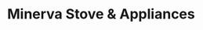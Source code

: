 ---
title: "Minerva Stove & Appliances"
url: /ettumanooer-kerala/minerva-stove-und-appliances/
shop: Haushaltsgeräte
---